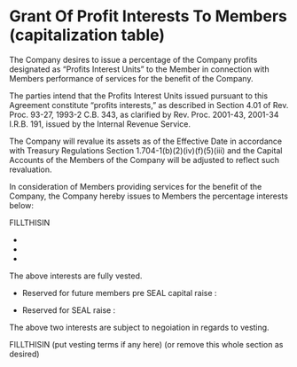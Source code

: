 
# Grant Of Profit Interests To Members (capitalization table)

The Company desires to issue a percentage of the Company profits 
designated as “Profits Interest Units” to the Member in connection with 
Members performance of services for the benefit of the Company.

The parties intend that the Profits Interest Units issued pursuant to this Agreement constitute “profits interests,” 
as described in Section 4.01 of Rev. Proc. 93-27, 1993-2 C.B. 343, as clarified by 
Rev. Proc. 2001-43, 2001-34 I.R.B. 191, issued by the Internal Revenue Service.

The Company will revalue its assets as of the Effective Date in accordance with Treasury Regulations Section 
1.704-1(b)(2)(iv)(f)(5)(iii) and the Capital Accounts of the Members of the Company will be adjusted to reflect 
such revaluation.

In consideration of Members providing services for the benefit of the Company, the Company hereby issues to Members 
the percentage interests below:

FILLTHISIN


* 

* 

* 

The above interests are fully vested. 

* Reserved for future members pre SEAL capital raise : 

* Reserved for SEAL raise : 

The above two interests are subject to negoiation in regards to vesting.

FILLTHISIN (put vesting terms if any here) (or remove this whole section as desired)

